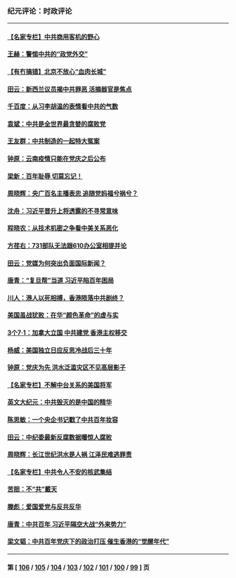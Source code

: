 ### 纪元评论：时政评论
---
#### [【名家专栏】中共商用客机的野心](../../pages/nsc1025/n13071673.md) 
#### [王赫：警惕中共的“政党外交”](../../pages/nsc1025/n13072188.md) 
#### [【有冇搞错】北京不放心“血肉长城”](../../pages/nsc1025/n13070813.md) 
#### [田云：新西兰议员揭中共罪恶 活摘器官是焦点](../../pages/nsc1025/n13070629.md) 
#### [千百度：从习李胡温的表情看中共的气数](../../pages/nsc1025/n13071003.md) 
#### [袁斌：中共是全世界最贪婪的腐败党](../../pages/nsc1025/n13070881.md) 
#### [王友群：中共制造的一起特大冤案](../../pages/nsc1025/n13070067.md) 
#### [钟原：云南疫情只能在党庆之后公布](../../pages/nsc1025/n13069996.md) 
#### [梁新：百年耻辱 切莫忘记！](../../pages/nsc1025/n13069923.md) 
#### [周晓辉：央广百名主播表忠 追随党妈福兮祸兮？](../../pages/nsc1025/n13069200.md) 
#### [沈舟：习近平晋升上将透露的不寻常意味](../../pages/nsc1025/n13069714.md) 
#### [程晓农：从技术机密之争看中美关系恶化](../../pages/nsc1025/n13068665.md) 
#### [方荏右：731部队无法跟610办公室相提并论](../../pages/nsc1025/n13068570.md) 
#### [田云：党媒为何突出负面国际新闻？](../../pages/nsc1025/n13067860.md) 
#### [唐青：“复旦帮”当道 习近平陷百年困局](../../pages/nsc1025/n13066148.md) 
#### [川人：港人以死相搏，香港陨落中共剧终？](../../pages/nsc1025/n13067777.md) 
#### [美国虽战犹败：在华“颜色革命”的虚与实](../../pages/nsc1025/n13067119.md) 
#### [3个7·1：加拿大立国 中共建党 香港主权移交](../../pages/nsc1025/n13065847.md) 
#### [杨威：美国独立日应反思冷战后三十年](../../pages/nsc1025/n13067192.md) 
#### [钟原：党庆为先 洪水泛滥灾区不见高层影子](../../pages/nsc1025/n13067045.md) 
#### [【名家专栏】不解中台关系的美国将军](../../pages/nsc1025/n13066793.md) 
#### [英文大纪元：中共毁灭的是中国的精华](../../pages/nsc1025/n13066820.md) 
#### [陈思敏：一个央企书记戳了中共百年妆容](../../pages/nsc1025/n13067015.md) 
#### [田云：中纪委最新反腐数据曝惊人腐败](../../pages/nsc1025/n13066352.md) 
#### [周晓辉：长江世纪洪水是人祸 江泽民难逃罪责](../../pages/nsc1025/n13066769.md) 
#### [【名家专栏】中共令人不安的核武集结](../../pages/nsc1025/n13065256.md) 
#### [苦胆：不“共”戴天](../../pages/nsc1025/n13066040.md) 
#### [滕彪：爱国爱党与反共反华](../../pages/nsc1025/n13065926.md) 
#### [唐青：中共百年 习近平隔空大战“外来势力”](../../pages/nsc1025/n13065976.md) 
#### [梁文韬：中共百年党庆下的政治打压 催生香港的“觉醒年代”](../../pages/nsc1025/n13065915.md) 

---
#### 第 [ [106](./106.md) / [105](./105.md) / [104](./104.md) / [103](./103.md) / [102](./102.md) / [101](./101.md) / [100](./100.md) / [99](./99.md) ] 页
